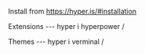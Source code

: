 Install from https://hyper.is/#installation

Extensions ---
hyper i hyperpower /

Themes ---
hyper i verminal /

